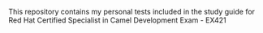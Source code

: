 This repository contains my personal tests included in the study guide for Red Hat Certified Specialist in Camel Development Exam - EX421

